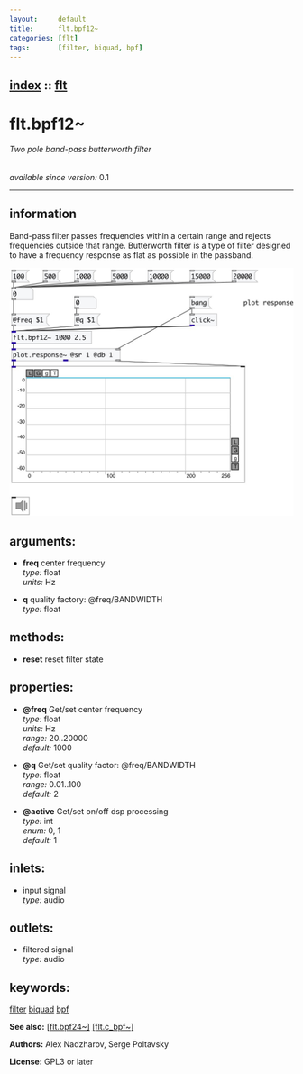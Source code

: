 ```yaml
---
layout:     default
title:      flt.bpf12~
categories: [flt]
tags:       [filter, biquad, bpf]
---
```

[index](index.html) :: [flt](category_flt.html)
---

# flt.bpf12~

###### Two pole band-pass butterworth filter

*available since version:* 0.1

---


## information
Band-pass filter passes frequencies within a certain range and rejects frequencies outside that range. Butterworth filter is a type of filter designed to have a frequency response as flat as possible in the passband.


[![example](../examples/img/flt.bpf12~.jpg)](../examples/pd/flt.bpf12~.pd)



## arguments:

* **freq**
center frequency<br>
_type:_ float<br>
_units:_ Hz<br>

* **q**
quality factory: @freq/BANDWIDTH<br>
_type:_ float<br>



## methods:

* **reset**
reset filter state<br>




## properties:

* **@freq** 
Get/set center frequency<br>
_type:_ float<br>
_units:_ Hz<br>
_range:_ 20..20000<br>
_default:_ 1000<br>

* **@q** 
Get/set quality factor: @freq/BANDWIDTH<br>
_type:_ float<br>
_range:_ 0.01..100<br>
_default:_ 2<br>

* **@active** 
Get/set on/off dsp processing<br>
_type:_ int<br>
_enum:_ 0, 1<br>
_default:_ 1<br>



## inlets:

* input signal<br>
_type:_ audio



## outlets:

* filtered signal<br>
_type:_ audio



## keywords:

[filter](keywords/filter.html)
[biquad](keywords/biquad.html)
[bpf](keywords/bpf.html)



**See also:**
[\[flt.bpf24~\]](flt.bpf24~.html)
[\[flt.c_bpf~\]](flt.c_bpf~.html)




**Authors:** Alex Nadzharov, Serge Poltavsky




**License:** GPL3 or later





